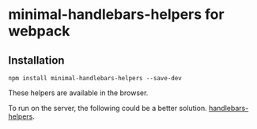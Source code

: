# minimal-handlebars-helpers for webpack

## Installation

```
npm install minimal-handlebars-helpers --save-dev
```

These helpers are available in the browser.

To run on the server, the following could be a better solution. [handlebars-helpers](https://github.com/helpers/handlebars-helpers).